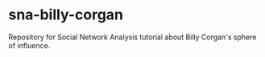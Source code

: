 # sna-billy-corgan
Repository for Social Network Analysis tutorial about Billy Corgan's sphere of influence.
